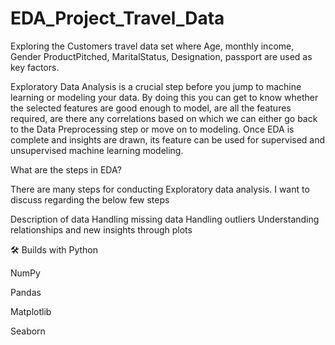 # EDA_Project_Travel_Data

Exploring the Customers travel data set where Age, monthly income, Gender ProductPitched,
 MaritalStatus, Designation, passport are used as key factors.
 
Exploratory Data Analysis is a crucial step before you jump to machine learning or modeling your data. By doing this you can get to know whether the selected features are good enough to model, are all the features required, are there any correlations based on which we can either go back to the Data Preprocessing step or move on to modeling.
Once EDA is complete and insights are drawn, its feature can be used for supervised and unsupervised machine learning modeling.

What are the steps in EDA?

There are many steps for conducting Exploratory data analysis. I want to discuss regarding the below few steps

Description of data
Handling missing data
Handling outliers
Understanding relationships and new insights through plots

 🛠️ Builds with
Python

NumPy

Pandas

Matplotlib

Seaborn

